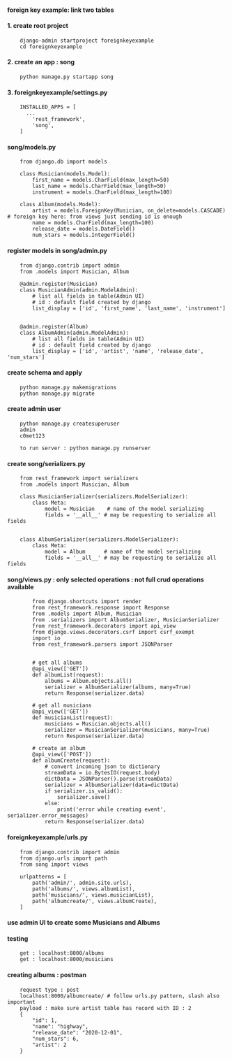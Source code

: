 #### foreign key example: link two tables


#### 1. create root project

        django-admin startproject foreignkeyexample
        cd foreignkeyexample

#### 2. create an app : song

        python manage.py startapp song

#### 3. foreignkeyexample/settings.py

        INSTALLED_APPS = [
          ...
            'rest_framework',
            'song',
        ]


#### song/models.py

        from django.db import models

        class Musician(models.Model):
            first_name = models.CharField(max_length=50)
            last_name = models.CharField(max_length=50)
            instrument = models.CharField(max_length=100)

        class Album(models.Model):
            artist = models.ForeignKey(Musician, on_delete=models.CASCADE)    # foreign key here: from views just sending id is enough
            name = models.CharField(max_length=100)
            release_date = models.DateField()
            num_stars = models.IntegerField()



#### register models in song/admin.py 

        from django.contrib import admin
        from .models import Musician, Album

        @admin.register(Musician)
        class MusicianAdmin(admin.ModelAdmin):
            # list all fields in table(Admin UI)
            # id : default field created by django
            list_display = ['id', 'first_name', 'last_name', 'instrument']


        @admin.register(Album)
        class AlbumAdmin(admin.ModelAdmin):
            # list all fields in table(Admin UI)
            # id : default field created by django
            list_display = ['id', 'artist', 'name', 'release_date', 'num_stars']


#### create schema and apply

        python manage.py makemigrations
        python manage.py migrate

#### create admin user

        python manage.py createsuperuser
        admin 
        c0met123

        to run server : python manage.py runserver


#### create song/serializers.py 

        from rest_framework import serializers
        from .models import Musician, Album

        class MusicianSerializer(serializers.ModelSerializer):
            class Meta:
                model = Musician    # name of the model serializing
                fields = '__all__' # may be requesting to serialize all fields


        class AlbumSerializer(serializers.ModelSerializer):
            class Meta:
                model = Album      # name of the model serializing 
                fields = '__all__' # may be requesting to serialize all fields



#### song/views.py : only selected operations : not full crud operations available


            from django.shortcuts import render
            from rest_framework.response import Response
            from .models import Album, Musician
            from .serializers import AlbumSerializer, MusicianSerializer
            from rest_framework.decorators import api_view
            from django.views.decorators.csrf import csrf_exempt
            import io
            from rest_framework.parsers import JSONParser
            
            
            # get all albums
            @api_view(['GET'])
            def albumList(request):
                albums = Album.objects.all()
                serializer = AlbumSerializer(albums, many=True)
                return Response(serializer.data)

            # get all musicians
            @api_view(['GET'])
            def musicianList(request):
                musicians = Musician.objects.all()
                serializer = MusicianSerializer(musicians, many=True)
                return Response(serializer.data)

            # create an album
            @api_view(['POST'])
            def albumCreate(request):
                # convert incoming json to dictionary
                streamData = io.BytesIO(request.body)
                dictData = JSONParser().parse(streamData)
                serializer = AlbumSerializer(data=dictData)
                if serializer.is_valid():
                    serializer.save()
                else:
                    print('error while creating event', serializer.error_messages)
                return Response(serializer.data)


#### foreignkeyexample/urls.py

        from django.contrib import admin
        from django.urls import path
        from song import views

        urlpatterns = [
            path('admin/', admin.site.urls),
            path('albums/', views.albumList),
            path('musicians/', views.musicianList),
            path('albumcreate/', views.albumCreate),
        ]

#### use admin UI to create some Musicians and Albums

#### testing 

        get : localhost:8000/albums
        get : localhost:8000/musicians

#### creating albums : postman

        request type : post
        localhost:8000/albumcreate/ # follow urls.py pattern, slash also important
        payload : make sure artist table has record with ID : 2
        {
            "id": 1,
            "name": "highway",
            "release_date": "2020-12-01",
            "num_stars": 6,
            "artist": 2 
        }
                
